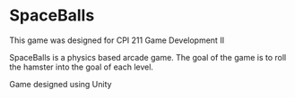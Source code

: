 # SpaceBalls

This game was designed for CPI 211 Game Development II

SpaceBalls is a physics based arcade game. The goal of the game is to roll the hamster into the goal of each level.

Game designed using Unity
